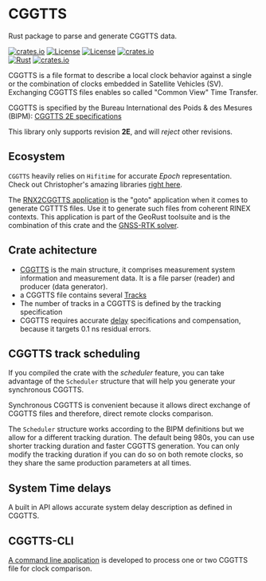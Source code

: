CGGTTS 
======

Rust package to parse and generate CGGTTS data.

[![crates.io](https://img.shields.io/crates/v/cggtts.svg)](https://crates.io/crates/cggtts)
[![License](https://img.shields.io/badge/license-Apache%202.0-blue?style=flat-square)](https://github.com/gwbres/cggtts/blob/main/LICENSE-APACHE)
[![License](https://img.shields.io/badge/license-MIT-blue?style=flat-square)](https://github.com/gwbres/cggtts/blob/main/LICENSE-MIT) 
[![crates.io](https://img.shields.io/crates/d/cggtts.svg)](https://crates.io/crates/cggtts)    
[![Rust](https://github.com/gwbres/cggtts/actions/workflows/rust.yml/badge.svg)](https://github.com/gwbres/cggtts/actions/workflows/rust.yml)
[![crates.io](https://docs.rs/cggtts/badge.svg)](https://docs.rs/cggtts/badge.svg)

CGGTTS is a file format to describe a local clock behavior against a single or the combination of clocks embedded in Satellite Vehicles (SV).  
Exchanging CGGTTS files enables so called "Common View" Time Transfer.

CGGTTS is specified by the Bureau International des Poids & des Mesures (BIPM):
[CGGTTS 2E specifications](https://www.bipm.org/documents/20126/52718503/G1-2015.pdf/f49995a3-970b-a6a5-9124-cc0568f85450)

This library only supports revision **2E**, and will _reject_ other revisions.

## Ecosystem

`CGGTTS` heavily relies on `Hifitime` for accurate _Epoch_ representation.  
Check out Christopher's amazing libraries [right here](https://github.com/nyx-space/hifitime).

The [RNX2CGGTTS application](https://github.com/georust/rinex) is the "goto" application when it comes
to generate CGTTTS files. Use it to generate such files from coherent RINEX contexts.
This application is part of the GeoRust toolsuite and is the combination of this crate
and the [GNSS-RTK solver](https://github.com/rtk-rs/gnss-rtk).

## Crate achitecture

* [CGGTTS](doc/cggtts.md) is the main structure, it comprises measurement system
information and measurement data. It is a file parser (reader) and producer
(data generator).
* a CGGTTS file contains several [Tracks](doc/track.md) 
* The number of tracks in a CGGTTS is defined by the tracking specification
* CGGTTS requires accurate [delay](doc/delay.md) specifications and compensation,
because it targets 0.1 ns residual errors. 

## CGGTTS track scheduling

If you compiled the crate with the _scheduler_ feature, you can take advantage of the
`Scheduler` structure that will help you generate your synchronous CGGTTS.

Synchronous CGGTTS is convenient because it allows direct exchange of CGGTTS files
and therefore, direct remote clocks comparison.

The `Scheduler` structure works according to the BIPM definitions but we allow for a different
tracking duration. The default being 980s, you can use shorter tracking duration and faster
CGGTTS generation. You can only modify the tracking duration if you can do so on both remote clocks,
so they share the same production parameters at all times.

## System Time delays

A built in API allows accurate system delay description as defined in CGGTTS.

## CGGTTS-CLI

[A command line application](gnss_cli/README.md) is developed to process one or two CGGTTS file for clock comparison.
